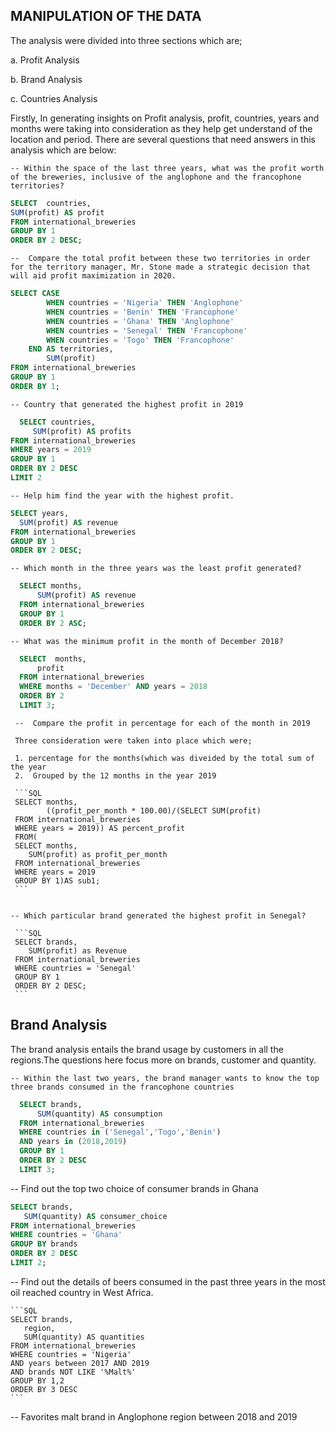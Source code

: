## MANIPULATION OF THE DATA

The analysis were divided into three sections which are;

a. Profit Analysis

b. Brand Analysis

c. Countries Analysis


Firstly, In generating insights on Profit analysis, profit, countries, years and months were taking into consideration as they help get understand of the location and period. 
There are several questions that need answers in this analysis which are below:

    -- Within the space of the last three years, what was the profit worth of the breweries, inclusive of the anglophone and the francophone territories?
 
 ```SQL
 SELECT  countries,
 SUM(profit) AS profit
 FROM international_breweries
 GROUP BY 1
 ORDER BY 2 DESC;      
 ```

    --  Compare the total profit between these two territories in order for the territory manager, Mr. Stone made a strategic decision that will aid profit maximization in 2020.
    
```SQL
SELECT CASE 
		WHEN countries = 'Nigeria' THEN 'Anglophone'
		WHEN countries = 'Benin' THEN 'Francophone'
		WHEN countries = 'Ghana' THEN 'Anglophone'
		WHEN countries = 'Senegal' THEN 'Francophone'
		WHEN countries = 'Togo' THEN 'Francophone'	
	END AS territories,
	    SUM(profit)   
FROM international_breweries
GROUP BY 1
ORDER BY 1;
```

    -- Country that generated the highest profit in 2019
 
 ```SQL
   SELECT countries, 
   	  SUM(profit) AS profits
 FROM international_breweries
 WHERE years = 2019
 GROUP BY 1
 ORDER BY 2 DESC
 LIMIT 2
 
 ```
 
    -- Help him find the year with the highest profit.
  ```SQL
 SELECT years,
 	SUM(profit) AS revenue
 FROM international_breweries
 GROUP BY 1
 ORDER BY 2 DESC;
 ```
 
    -- Which month in the three years was the least profit generated?
  ```SQL
    SELECT months,
 		SUM(profit) AS revenue
    FROM international_breweries
    GROUP BY 1
    ORDER BY 2 ASC;
   ```

    -- What was the minimum profit in the month of December 2018?
  ```SQL
    SELECT  months,
	    profit
    FROM international_breweries
    WHERE months = 'December' AND years = 2018
    ORDER BY 2 
    LIMIT 3;
   ```  
     
     
     --  Compare the profit in percentage for each of the month in 2019
     
     Three consideration were taken into place which were;
   
     1. percentage for the months(which was diveided by the total sum of the year
     2.  Grouped by the 12 months in the year 2019
   
     ```SQL
     SELECT months, 
            ((profit_per_month * 100.00)/(SELECT SUM(profit)
     FROM international_breweries
     WHERE years = 2019)) AS percent_profit			
     FROM(
     SELECT months,
		SUM(profit) as profit_per_month
     FROM international_breweries
     WHERE years = 2019
     GROUP BY 1)AS sub1;
     ```
     
     
    -- Which particular brand generated the highest profit in Senegal?
     
     ```SQL 
     SELECT brands,
		SUM(profit) as Revenue
     FROM international_breweries
     WHERE countries = 'Senegal'
     GROUP BY 1
     ORDER BY 2 DESC;
     ```
     
 ## Brand Analysis
     
The brand analysis entails the brand usage by customers in all the regions.The questions here focus more on brands, customer and quantity. 


    -- Within the last two years, the brand manager wants to know the top three brands consumed in the francophone countries
    
  ```SQL 
    SELECT brands,
		SUM(quantity) AS consumption
    FROM international_breweries
    WHERE countries in ('Senegal','Togo','Benin')
	AND years in (2018,2019)
    GROUP BY 1
    ORDER BY 2 DESC
    LIMIT 3;
  ```
    
    
   -- Find out the top two choice of consumer brands in Ghana
   ```SQL
   SELECT brands,
	  SUM(quantity) AS consumer_choice
   FROM international_breweries
   WHERE countries = 'Ghana'
   GROUP BY brands
   ORDER BY 2 DESC 
   LIMIT 2;
   ```

   --  Find out the details of beers consumed in the past three years in the most oil reached country in West Africa.
    
    ```SQL
    SELECT brands,
	   region,
	   SUM(quantity) AS quantities
    FROM international_breweries
    WHERE countries = 'Nigeria'
	AND years between 2017 AND 2019
	AND brands NOT LIKE '%Malt%'
    GROUP BY 1,2
    ORDER BY 3 DESC
    ```
    
    
   -- Favorites malt brand in Anglophone region between 2018 and 2019
